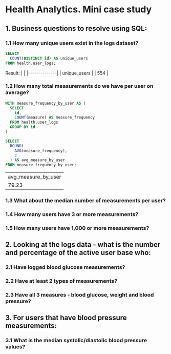 # Health Analytics. Mini case study

## 1. Business questions to resolve using SQL:

### 1.1 How many unique users exist in the logs dataset?
```sql
SELECT 
  COUNT(DISTINCT id) AS unique_users
FROM health.user_logs;
```
Result: 
|              | 
|--------------| 
| unique_users | 
| 554          | 


### 1.2 How many total measurements do we have per user on average?
```sql
WITH measure_frequency_by_user AS (
  SELECT 
    id,
    COUNT(measure) AS measure_frequency
  FROM health.user_logs
  GROUP BY id
)

SELECT
  ROUND(
    AVG(measure_frequency),
    2
  ) AS avg_measure_by_user
FROM measure_frequency_by_user;
```

|                     | 
|---------------------| 
| avg_measure_by_user | 
| 79.23               | 



### 1.3 What about the median number of measurements per user?

### 1.4 How many users have 3 or more measurements?
### 1.5 How many users have 1,000 or more measurements?

## 2. Looking at the logs data - what is the number and percentage of the active user base who:

### 2.1 Have logged blood glucose measurements?

### 2.2 Have at least 2 types of measurements?
### 2.3 Have all 3 measures - blood glucose, weight and blood pressure?

## 3. For users that have blood pressure measurements:
### 3.1 What is the median systolic/diastolic blood pressure values?

